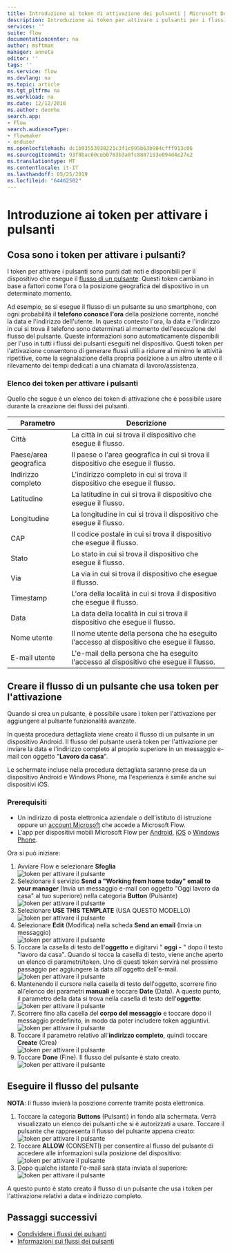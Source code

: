 ```yaml
---
title: Introduzione ai token di attivazione dei pulsanti | Microsoft Docs
description: Introduzione ai token per attivare i pulsanti per i flussi dei pulsanti Microsoft.
services: ''
suite: flow
documentationcenter: na
author: msftman
manager: anneta
editor: ''
tags: ''
ms.service: flow
ms.devlang: na
ms.topic: article
ms.tgt_pltfrm: na
ms.workload: na
ms.date: 12/12/2016
ms.author: deonhe
search.app:
- Flow
search.audienceType:
- flowmaker
- enduser
ms.openlocfilehash: dc1b93553938221c3f1c995b63b984cfff913c06
ms.sourcegitcommit: 93f8bac60cebb783b3a8fc8887193e094d4e27e2
ms.translationtype: MT
ms.contentlocale: it-IT
ms.lasthandoff: 05/25/2019
ms.locfileid: "64462502"
---
```

# <a name="get-started-with-button-trigger-tokens"></a>Introduzione ai token per attivare i pulsanti
## <a name="what-are-button-trigger-tokens"></a>Cosa sono i token per attivare i pulsanti?
I token per attivare i pulsanti sono punti dati noti e disponibili per il dispositivo che esegue il [flusso di un pulsante](introduction-to-button-flows.md). Questi token cambiano in base a fattori come l'ora o la posizione geografica del dispositivo in un determinato momento.  

Ad esempio, se si esegue il flusso di un pulsante su uno smartphone, con ogni probabilità il **telefono conosce l'ora** della posizione corrente, nonché la data e l'indirizzo dell'utente. In questo contesto l'ora, la data e l'indirizzo in cui si trova il telefono sono determinati al momento dell'esecuzione del flusso del pulsante. Queste informazioni sono automaticamente disponibili per l'uso in tutti i flussi dei pulsanti eseguiti nel dispositivo. Questi token per l'attivazione consentono di generare flussi utili a ridurre al minimo le attività ripetitive, come la segnalazione della propria posizione a un altro utente o il rilevamento dei tempi dedicati a una chiamata di lavoro/assistenza.

### <a name="list-of-button-trigger-tokens"></a>Elenco dei token per attivare i pulsanti
Quello che segue è un elenco dei token di attivazione che è possibile usare durante la creazione dei flussi dei pulsanti.

| Parametro | Descrizione |
| --- | --- |
| Città |La città in cui si trova il dispositivo che esegue il flusso. |
| Paese/area geografica |Il paese o l'area geografica in cui si trova il dispositivo che esegue il flusso. |
| Indirizzo completo |L'indirizzo completo in cui si trova il dispositivo che esegue il flusso. |
| Latitudine |La latitudine in cui si trova il dispositivo che esegue il flusso. |
| Longitudine |La longitudine in cui si trova il dispositivo che esegue il flusso. |
| CAP |Il codice postale in cui si trova il dispositivo che esegue il flusso. |
| Stato |Lo stato in cui si trova il dispositivo che esegue il flusso. |
| Via |La via in cui si trova il dispositivo che esegue il flusso. |
| Timestamp |L'ora della località in cui si trova il dispositivo che esegue il flusso. |
| Data |La data della località in cui si trova il dispositivo che esegue il flusso. |
| Nome utente |Il nome utente della persona che ha eseguito l'accesso al dispositivo che esegue il flusso. |
| E-mail utente |L'e-mail della persona che ha eseguito l'accesso al dispositivo che esegue il flusso. |

## <a name="create-a-button-flow-that-uses-trigger-tokens"></a>Creare il flusso di un pulsante che usa token per l'attivazione
Quando si crea un pulsante, è possibile usare i token per l'attivazione per aggiungere al pulsante funzionalità avanzate.

In questa procedura dettagliata viene creato il flusso di un pulsante in un dispositivo Android. Il flusso del pulsante userà token per l'attivazione per inviare la data e l'indirizzo completo al proprio superiore in un messaggio e-mail con oggetto "**Lavoro da casa**".

Le schermate incluse nella procedura dettagliata saranno prese da un dispositivo Android e Windows Phone, ma l'esperienza è simile anche sui dispositivi iOS.

### <a name="prerequisites"></a>Prerequisiti
* Un indirizzo di posta elettronica aziendale o dell'istituto di istruzione oppure un [account Microsoft](https://account.microsoft.com/about?refd=www.microsoft.com) che accede a Microsoft Flow.
* L'app per dispositivi mobili Microsoft Flow per [Android](https://aka.ms/flowmobiledocsandroid), [iOS](https://aka.ms/flowmobiledocsios) o [Windows Phone](https://aka.ms/flowmobilewindows).

Ora si può iniziare:

1. Avviare Flow e selezionare **Sfoglia**   
   ![token per attivare il pulsante](./media/introduction-to-button-trigger-tokens/1.png)  
2. Selezionare il servizio **Send a "Working from home today" email to your manager** (Invia un messaggio e-mail con oggetto "Oggi lavoro da casa" al tuo superiore) nella categoria **Button** (Pulsante)   
   ![token per attivare il pulsante](./media/introduction-to-button-trigger-tokens/2.png)  
3. Selezionare **USE THIS TEMPLATE** (USA QUESTO MODELLO)  
   ![token per attivare il pulsante](./media/introduction-to-button-trigger-tokens/3.png)  
4. Selezionare **Edit** (Modifica) nella scheda **Send an email** (Invia un messaggio)  
   ![token per attivare il pulsante](./media/introduction-to-button-trigger-tokens/3-5.png)  
5. Toccare la casella di testo dell'**oggetto** e digitarvi " **oggi -** " dopo il testo "lavoro da casa". Quando si tocca la casella di testo, viene anche aperto un elenco di parametri/token. Uno di questi token servirà nel prossimo passaggio per aggiungere la data all'oggetto dell'e-mail.  
   ![token per attivare il pulsante](./media/introduction-to-button-trigger-tokens/4.png)  
6. Mantenendo il cursore nella casella di testo dell'oggetto, scorrere fino all'elenco dei parametri **manuali** e toccare **Date** (Data). A questo punto, il parametro della data si trova nella casella di testo dell'**oggetto**:  
   ![token per attivare il pulsante](./media/introduction-to-button-trigger-tokens/6.png)  
7. Scorrere fino alla casella del **corpo del messaggio** e toccare dopo il messaggio predefinito, in modo da poter includere token aggiuntivi.  
   ![token per attivare il pulsante](./media/introduction-to-button-trigger-tokens/7.png)  
8. Toccare il parametro relativo all'**indirizzo completo**, quindi toccare **Create** (Crea)  
   ![token per attivare il pulsante](./media/introduction-to-button-trigger-tokens/8.png)  
9. Toccare **Done** (Fine). Il flusso del pulsante è stato creato.  
   ![token per attivare il pulsante](./media/introduction-to-button-trigger-tokens/9.png)  

## <a name="run-the-button-flow"></a>Eseguire il flusso del pulsante
**NOTA**: Il flusso invierà la posizione corrente tramite posta elettronica.  

1. Toccare la categoria **Buttons** (Pulsanti) in fondo alla schermata. Verrà visualizzato un elenco dei pulsanti che si è autorizzati a usare. Toccare il pulsante che rappresenta il flusso del pulsante appena creato:  
   ![token per attivare il pulsante](./media/introduction-to-button-trigger-tokens/10.png)  
2. Toccare **ALLOW** (CONSENTI) per consentire al flusso del pulsante di accedere alle informazioni sulla posizione del dispositivo:  
   ![token per attivare il pulsante](./media/introduction-to-button-trigger-tokens/11.png)  
3. Dopo qualche istante l'e-mail sarà stata inviata al superiore:  
   ![token per attivare il pulsante](./media/introduction-to-button-trigger-tokens/12.png)  

A questo punto è stato creato il flusso di un pulsante che usa i token per l'attivazione relativi a data e indirizzo completo. 

## <a name="next-steps"></a>Passaggi successivi
* [Condividere i flussi dei pulsanti](share-buttons.md)
* [Informazioni sui flussi dei pulsanti](introduction-to-button-flows.md)
